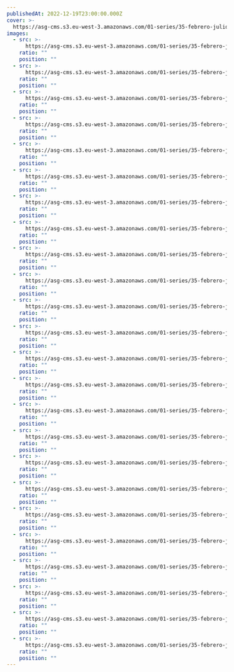 ```yaml
---
publishedAt: 2022-12-19T23:00:00.000Z
cover: >-
  https://asg-cms.s3.eu-west-3.amazonaws.com/01-series/35-febrero-julio-2021-fujifilm-color-200/21.webp
images:
  - src: >-
      https://asg-cms.s3.eu-west-3.amazonaws.com/01-series/35-febrero-julio-2021-fujifilm-color-200/01.webp
    ratio: ""
    position: ""
  - src: >-
      https://asg-cms.s3.eu-west-3.amazonaws.com/01-series/35-febrero-julio-2021-fujifilm-color-200/02.webp
    ratio: ""
    position: ""
  - src: >-
      https://asg-cms.s3.eu-west-3.amazonaws.com/01-series/35-febrero-julio-2021-fujifilm-color-200/03.webp
    ratio: ""
    position: ""
  - src: >-
      https://asg-cms.s3.eu-west-3.amazonaws.com/01-series/35-febrero-julio-2021-fujifilm-color-200/04.webp
    ratio: ""
    position: ""
  - src: >-
      https://asg-cms.s3.eu-west-3.amazonaws.com/01-series/35-febrero-julio-2021-fujifilm-color-200/05.webp
    ratio: ""
    position: ""
  - src: >-
      https://asg-cms.s3.eu-west-3.amazonaws.com/01-series/35-febrero-julio-2021-fujifilm-color-200/06.webp
    ratio: ""
    position: ""
  - src: >-
      https://asg-cms.s3.eu-west-3.amazonaws.com/01-series/35-febrero-julio-2021-fujifilm-color-200/07.webp
    ratio: ""
    position: ""
  - src: >-
      https://asg-cms.s3.eu-west-3.amazonaws.com/01-series/35-febrero-julio-2021-fujifilm-color-200/08.webp
    ratio: ""
    position: ""
  - src: >-
      https://asg-cms.s3.eu-west-3.amazonaws.com/01-series/35-febrero-julio-2021-fujifilm-color-200/09.webp
    ratio: ""
    position: ""
  - src: >-
      https://asg-cms.s3.eu-west-3.amazonaws.com/01-series/35-febrero-julio-2021-fujifilm-color-200/10.webp
    ratio: ""
    position: ""
  - src: >-
      https://asg-cms.s3.eu-west-3.amazonaws.com/01-series/35-febrero-julio-2021-fujifilm-color-200/11.webp
    ratio: ""
    position: ""
  - src: >-
      https://asg-cms.s3.eu-west-3.amazonaws.com/01-series/35-febrero-julio-2021-fujifilm-color-200/12.webp
    ratio: ""
    position: ""
  - src: >-
      https://asg-cms.s3.eu-west-3.amazonaws.com/01-series/35-febrero-julio-2021-fujifilm-color-200/13.webp
    ratio: ""
    position: ""
  - src: >-
      https://asg-cms.s3.eu-west-3.amazonaws.com/01-series/35-febrero-julio-2021-fujifilm-color-200/14.webp
    ratio: ""
    position: ""
  - src: >-
      https://asg-cms.s3.eu-west-3.amazonaws.com/01-series/35-febrero-julio-2021-fujifilm-color-200/15.webp
    ratio: ""
    position: ""
  - src: >-
      https://asg-cms.s3.eu-west-3.amazonaws.com/01-series/35-febrero-julio-2021-fujifilm-color-200/16.webp
    ratio: ""
    position: ""
  - src: >-
      https://asg-cms.s3.eu-west-3.amazonaws.com/01-series/35-febrero-julio-2021-fujifilm-color-200/17.webp
    ratio: ""
    position: ""
  - src: >-
      https://asg-cms.s3.eu-west-3.amazonaws.com/01-series/35-febrero-julio-2021-fujifilm-color-200/18.webp
    ratio: ""
    position: ""
  - src: >-
      https://asg-cms.s3.eu-west-3.amazonaws.com/01-series/35-febrero-julio-2021-fujifilm-color-200/19.webp
    ratio: ""
    position: ""
  - src: >-
      https://asg-cms.s3.eu-west-3.amazonaws.com/01-series/35-febrero-julio-2021-fujifilm-color-200/20.webp
    ratio: ""
    position: ""
  - src: >-
      https://asg-cms.s3.eu-west-3.amazonaws.com/01-series/35-febrero-julio-2021-fujifilm-color-200/21.webp
    ratio: ""
    position: ""
  - src: >-
      https://asg-cms.s3.eu-west-3.amazonaws.com/01-series/35-febrero-julio-2021-fujifilm-color-200/22.webp
    ratio: ""
    position: ""
  - src: >-
      https://asg-cms.s3.eu-west-3.amazonaws.com/01-series/35-febrero-julio-2021-fujifilm-color-200/23.webp
    ratio: ""
    position: ""
  - src: >-
      https://asg-cms.s3.eu-west-3.amazonaws.com/01-series/35-febrero-julio-2021-fujifilm-color-200/24.webp
    ratio: ""
    position: ""
---
```

